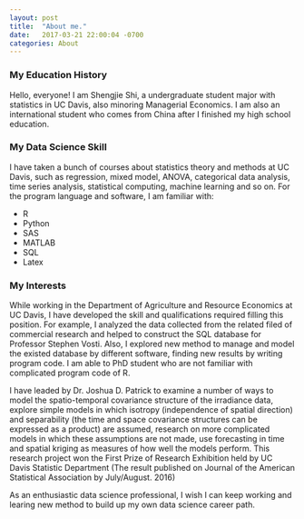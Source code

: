 ```yaml
---
layout: post
title:  "About me."
date:   2017-03-21 22:00:04 -0700
categories: About
---
```


### My Education History

<p>Hello, everyone! I am Shengjie Shi, a undergraduate student major with statistics in UC Davis, also minoring Managerial Economics. I am also an international student who comes from China after I finished my high school education.</p>

### My Data Science Skill

<p>I have taken a bunch of courses about statistics theory and methods at UC Davis, such as regression, mixed model, ANOVA, categorical data analysis, time series analysis, statistical computing, machine learning and so on. For the program language and software, I am familiar with:

- R
- Python
- SAS
- MATLAB
- SQL
- Latex
</p>


### My Interests

<p>While working in the Department of Agriculture and Resource Economics at UC Davis, I have developed the skill and qualifications required filling this position. For example, I analyzed the data collected from the related filed of commercial research and helped to construct the SQL database for Professor Stephen Vosti. Also, I explored new method to manage and model the existed database by different software, finding new results by writing program code. I am able to PhD student who are not familiar with complicated program code of R.</p>

<p>
I have leaded by Dr. Joshua D. Patrick to examine a number of ways to model the spatio-temporal covariance structure of the irradiance data, explore simple models in which isotropy (independence of spatial direction) and separability (the time and space covariance structures can be expressed as a product) are assumed, research on more complicated models in which these assumptions are not made, use forecasting in time and spatial kriging as measures of how well the models perform. This research project won the First Prize of Research Exhibition held by UC Davis Statistic Department (The result published on Journal of the American Statistical Association by July/August. 2016)<p>

<p>As an enthusiastic data science professional, I wish I can keep working and learing new method to build up my own data science career path.</p>
